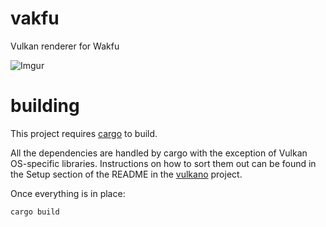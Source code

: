 # vakfu
Vulkan renderer for Wakfu

![Imgur](https://i.imgur.com/RcOykz6.png)

# building

This project requires [cargo](https://crates.io) to build.

All the dependencies are handled by cargo with the exception of Vulkan OS-specific libraries.
Instructions on how to sort them out can be found in the Setup section of the README in the [vulkano](https://github.com/vulkano-rs/vulkano) project.

Once everything is in place:
```bash
cargo build
```
